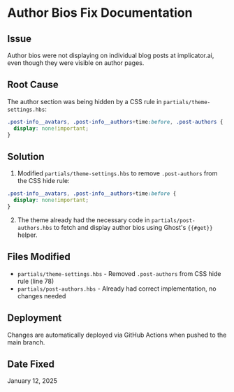 # Author Bios Fix Documentation

## Issue
Author bios were not displaying on individual blog posts at implicator.ai, even though they were visible on author pages.

## Root Cause
The author section was being hidden by a CSS rule in `partials/theme-settings.hbs`:
```css
.post-info__avatars, .post-info__authors+time:before, .post-authors {
  display: none!important;
}
```

## Solution
1. Modified `partials/theme-settings.hbs` to remove `.post-authors` from the CSS hide rule:
```css
.post-info__avatars, .post-info__authors+time:before {
  display: none!important;
}
```

2. The theme already had the necessary code in `partials/post-authors.hbs` to fetch and display author bios using Ghost's `{{#get}}` helper.

## Files Modified
- `partials/theme-settings.hbs` - Removed `.post-authors` from CSS hide rule (line 78)
- `partials/post-authors.hbs` - Already had correct implementation, no changes needed

## Deployment
Changes are automatically deployed via GitHub Actions when pushed to the main branch.

## Date Fixed
January 12, 2025